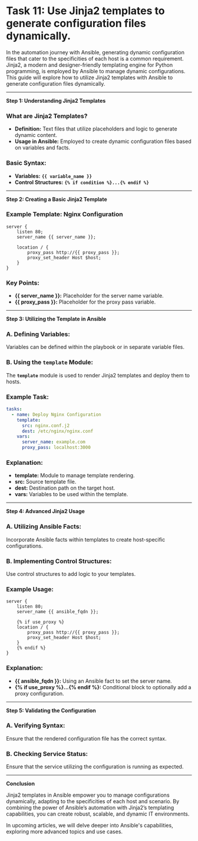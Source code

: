 # Task 11: Use Jinja2 templates to generate configuration files dynamically.

In the automation journey with Ansible, generating dynamic configuration files that cater to the specificities of each host is a common requirement. Jinja2, a modern and designer-friendly templating engine for Python programming, is employed by Ansible to manage dynamic configurations. This guide will explore how to utilize Jinja2 templates with Ansible to generate configuration files dynamically.

---

**Step 1: Understanding Jinja2 Templates**

### **What are Jinja2 Templates?**

- **Definition:** Text files that utilize placeholders and logic to generate dynamic content.
- **Usage in Ansible:** Employed to create dynamic configuration files based on variables and facts.

### **Basic Syntax:**

- **Variables:** **`{{ variable_name }}`**
- **Control Structures:** **`{% if condition %}...{% endif %}`**

---

**Step 2: Creating a Basic Jinja2 Template**

### **Example Template: Nginx Configuration**

```
server {
    listen 80;
    server_name {{ server_name }};

    location / {
        proxy_pass http://{{ proxy_pass }};
        proxy_set_header Host $host;
    }
}
```

### **Key Points:**

- **{{ server_name }}:** Placeholder for the server name variable.
- **{{ proxy_pass }}:** Placeholder for the proxy pass variable.

---

**Step 3: Utilizing the Template in Ansible**

### **A. Defining Variables:**

Variables can be defined within the playbook or in separate variable files.

### **B. Using the `template` Module:**

The **`template`** module is used to render Jinja2 templates and deploy them to hosts.

### Example Task:

```yaml
tasks:
  - name: Deploy Nginx Configuration
    template:
      src: nginx.conf.j2
      dest: /etc/nginx/nginx.conf
    vars:
      server_name: example.com
      proxy_pass: localhost:3000
```

### **Explanation:**

- **template:** Module to manage template rendering.
- **src:** Source template file.
- **dest:** Destination path on the target host.
- **vars:** Variables to be used within the template.

---

**Step 4: Advanced Jinja2 Usage**

### **A. Utilizing Ansible Facts:**

Incorporate Ansible facts within templates to create host-specific configurations.

### **B. Implementing Control Structures:**

Use control structures to add logic to your templates.

### Example Usage:

```
server {
    listen 80;
    server_name {{ ansible_fqdn }};

    {% if use_proxy %}
    location / {
        proxy_pass http://{{ proxy_pass }};
        proxy_set_header Host $host;
    }
    {% endif %}
}
```

### **Explanation:**

- **{{ ansible_fqdn }}:** Using an Ansible fact to set the server name.
- **{% if use_proxy %}...{% endif %}:** Conditional block to optionally add a proxy configuration.

---

**Step 5: Validating the Configuration**

### **A. Verifying Syntax:**

Ensure that the rendered configuration file has the correct syntax.

### **B. Checking Service Status:**

Ensure that the service utilizing the configuration is running as expected.

---

**Conclusion**

Jinja2 templates in Ansible empower you to manage configurations dynamically, adapting to the specificities of each host and scenario. By combining the power of Ansible’s automation with Jinja2’s templating capabilities, you can create robust, scalable, and dynamic IT environments.

In upcoming articles, we will delve deeper into Ansible's capabilities, exploring more advanced topics and use cases.